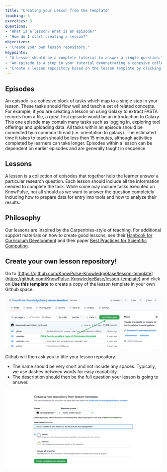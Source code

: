 ```yaml
---
title: "Creating your Lesson from the Template"
teaching: 5
exercises: 3
questions:
- "What is a lesson? What is an episode?"
- "How do I start creating a lesson?"
objectives:
- "Create your own lesson repository."
keypoints:
- "A Lesson should be a complete tutorial to answer a single question."
- "An episode is a step in your tutorial demonstrating a cohesive collection of tasks."
- "Create a lesson repository based on the lesson template by clicking **Use this template**."
---
```


## Episodes

An episode is a cohesive block of tasks which map to a single step in your lesson. These tasks should flow well and teach a set of related concepts. For example, if you are creating a lesson on using Galaxy to extract FASTA records from a file, a great first episode would be an introduction to Galaxy. This one episode may contain many tasks such as logging in, exploring tool offerings and uploading data. All tasks within an episode should be connected by a common thread (i.e. orientation to galaxy). The estimated time it takes to teach should be less then 15 minutes, although activities completed by learners can take longer. Episodes within a lesson can be dependent on earlier episodes and are generally taught in sequence.

## Lessons

A lesson is a collection of episodes that together help the learner answer a particular research question. Each lesson should include all the information needed to complete the task. While some may include tasks executed on KnowPulse, not all should as we want to answer the question completely including how to prepare data for entry into tools and how to analyze their results.

## Philosophy

Our lessons are inspired by the Carpentries-style of teaching. For additional support materials on how to create good lessons, see their [Hanbook for Curriculum Development](https://carpentries.github.io/curriculum-development/) and their paper [Best Practices for Scientific Computing](http://journals.plos.org/plosbiology/article?id=10.1371/journal.pbio.1001745).

## Create your own lesson repository!

Go to [https://github.com/KnowPulse-KnowledgeBase/lesson-template](https://github.com/KnowPulse-KnowledgeBase/lesson-template) and click on **Use this template** to create a copy of the lesson template in your own Github space.

![Screenshot of lesson-template](../fig/create_lesson-step1-1.png)

Github will then ask you to title your lesson repository.

- The name should be very short and not include any spaces. Typically, we use dashes between words for easy readability.
- The description should then be the full question your lesson is going to answer.

![Screenshot of repository creation](../fig/create_lesson-step1-2.png)
